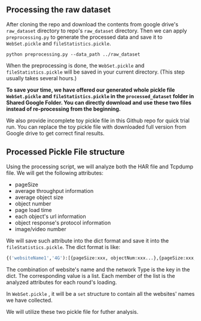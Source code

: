 ## Processing the raw dataset

After cloning the repo and download the contents from google drive's `raw_dataset` directory to repo's `raw_dataset` directory. Then we can apply `preprocessing.py` to generate the processed data and save it to `WebSet.pickle` and `fileStatistics.pickle`.

```shell
python preprocessing.py --data_path ../raw_dataset
```

When the preprocessing is done, the  `WebSet.pickle` and `fileStatistics.pickle` will be saved in your current directory. (This step usually takes several hours.)

**To save your time, we have offered our generated whole pickle file `WebSet.pickle` and `fileStatistics.pickle` in the `processed_dataset` folder in Shared Google Folder. You can directly download and use these two files instead of re-processing from the beginning.**

We also provide incomplete toy pickle file in this Github repo for quick trial run. You can replace the toy pickle file with downloaded full version from Google drive to get correct final results.

## Processed Pickle File structure
Using the processing script, we will analyze both the HAR file and Tcpdump file. We will get the following attributes:
* pageSize
* average throughput information
* average object size 
* object number 
* page load time 
* each object's url information
* object response's protocol information 
* image/video number

We will save such attribute into the dict format and save it into the `fileStatistics.pickle`. The dict format is like:

```python
{('websiteName1','4G'):[{pageSize:xxx, objectNum:xxx...},{pageSize:xxx, objectNum:xxx...},{pageSize:xxx, objectNum:xxx...}], ('websiteName2','5G'):[{pageSize:xxx, objectNum:xxx...},{pageSize:xxx, objectNum:xxx...},{pageSize:xxx, objectNum:xxx...}] }
```

The combination of website's name and the network Type is the key in the dict. The corresponding value is a list. Each member of the list is the analyzed attributes for each round's loading.

In `WebSet.pickle` , it will be a `set` structure to contain all the websites' names we have collected.

We will utilize these two pickle file for futher analysis.

